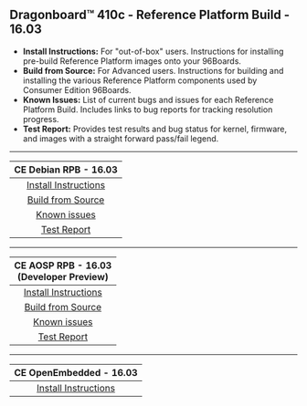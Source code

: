 ## Dragonboard™ 410c - Reference Platform Build - 16.03

- **Install Instructions:** For "out-of-box" users. Instructions for installing pre-build Reference Platform images onto your 96Boards.
- **Build from Source:** For Advanced users. Instructions for building and installing the various Reference Platform components used by Consumer Edition 96Boards.
- **Known Issues:** List of current bugs and issues for each Reference Platform Build. Includes links to bug reports for tracking resolution progress.
- **Test Report:** Provides test results and bug status for kernel, firmware, and images with a straight forward pass/fail legend.

***

|   **CE Debian RPB - 16.03**   |
|:-----------------------------:|
|  [Install Instructions](InstallDebianRPB-16.03.md)     |
|   [Build from Source](BFSDebianRPB-16.03.md)       |
|       [Known issues](../../Known-Issues.md)        |
|        [Test Report](https://builds.96boards.org/releases/reference-platform/debian/dragonboard410c/16.03/CE-Debian-RPB-16.03-Dragonboard410c-TestReport.pdf)        |

***

|    **CE AOSP RPB - 16.03**<br>(Developer Preview) |
|:---------------------------:|
|   [Install Instructions](InstallAOSPRPB-16.03.md)   |
|    [Build from Source](BFSAOSPRPB-16.03.md)    |
| [Known issues](../../Known-Issues.md)       |
|  [Test Report](https://builds.96boards.org/releases/reference-platform/aosp/dragonboard410c/16.03/CE-AOSP-RPB-16.03-DB410c-TestReport.pdf)   |

***


|   **CE OpenEmbedded - 16.03**   |
|:-----------------------------:|
|  [Install Instructions](InstallOERPB-16.03.md) |

